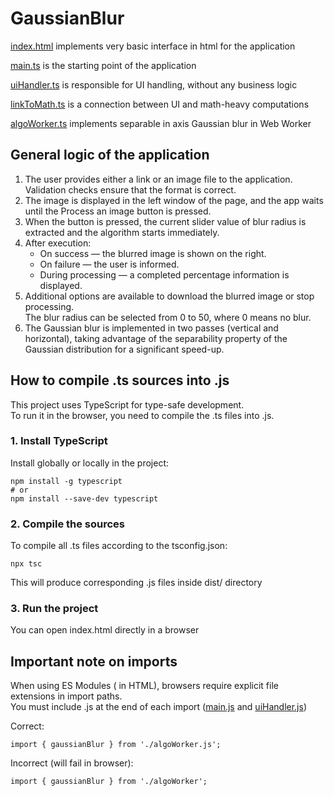 # GaussianBlur
[index.html](index.html) implements very basic interface in html for the application

[main.ts](./js/main.ts) is the starting point of the application

[uiHandler.ts](./js/uiHandler.ts) is responsible for UI handling, without any business logic

[linkToMath.ts](./js/linkToMath.ts) is a connection between UI and math-heavy computations

[algoWorker.ts](./js/algoWorker.ts) implements separable in axis Gaussian blur in Web Worker


## General logic of the application

1. The user provides either a link or an image file to the application. Validation checks ensure that the format is correct.
2. The image is displayed in the left window of the page, and the app waits until the Process an image button is pressed.
3. When the button is pressed, the current slider value of blur radius is extracted and the algorithm starts immediately.
4. After execution:
   - On success — the blurred image is shown on the right.
   - On failure — the user is informed.
   - During processing — a completed percentage information is displayed.
5. Additional options are available to download the blurred image or stop processing.\
   The blur radius can be selected from 0 to 50, where 0 means no blur.
6. The Gaussian blur is implemented in two passes (vertical and horizontal), taking advantage of the separability property of the Gaussian distribution for a significant speed-up.

## How to compile .ts sources into .js

This project uses TypeScript for type-safe development.\
To run it in the browser, you need to compile the .ts files into .js.

### 1. Install TypeScript

Install globally or locally in the project:

```
npm install -g typescript
# or
npm install --save-dev typescript
```

### 2. Compile the sources

To compile all .ts files according to the tsconfig.json:

```
npx tsc
```

This will produce corresponding .js files inside dist/ directory

### 3. Run the project

You can open index.html directly in a browser

## Important note on imports

When using ES Modules ( in HTML), browsers require explicit file extensions in import paths.\
You must include .js at the end of each import ([main.js](./dist/main.js) and [uiHandler.js](./dist/uiHandler.js))

Correct:

```
import { gaussianBlur } from './algoWorker.js';
```

Incorrect (will fail in browser):

```
import { gaussianBlur } from './algoWorker';
```
